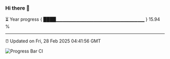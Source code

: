 ### Hi there 👋

⏳ Year progress { ████▁▁▁▁▁▁▁▁▁▁▁▁▁▁▁▁▁▁▁▁▁▁▁▁▁▁ } 15.94 %

---

⏰ Updated on Fri, 28 Feb 2025 04:41:56 GMT

![Progress Bar CI](https://github.com/IshwaranRudhara/GIT-ACTION/workflows/Progress%20Bar%20CI/badge.svg)
